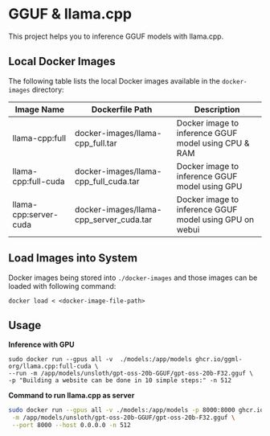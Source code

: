 # GGUF & llama.cpp 

This project helps you to inference GGUF models with llama.cpp. 

## Local Docker Images

The following table lists the local Docker images available in the `docker-images` directory:

| Image Name         | Dockerfile Path                  | Description                        |
|--------------------|----------------------------------|------------------------------------|
| llama-cpp:full   | docker-images/llama-cpp_full.tar      | Docker image to inference GGUF model using CPU & RAM |
| llama-cpp:full-cuda | docker-images/llama-cpp_full_cuda.tar | Docker image to inference GGUF model using GPU |
| llama-cpp:server-cuda | docker-images/llama-cpp_server_cuda.tar | Docker image to inference GGUF model using GPU on webui |

## Load Images into System

Docker images being stored into `./docker-images` and those images can be loaded with following command: 

```shell
docker load < <docker-image-file-path>
```

## Usage
**Inference with GPU**
```shell
sudo docker run --gpus all -v  ./models:/app/models ghcr.io/ggml-org/llama.cpp:full-cuda \
--run -m /app/models/unsloth/gpt-oss-20b-GGUF/gpt-oss-20b-F32.gguf \
-p "Building a website can be done in 10 simple steps:" -n 512
```

**Command to run llama.cpp as server**
```bash
sudo docker run --gpus all -v ./models:/app/models -p 8000:8000 ghcr.io/ggml-org/llama.cpp:server-cuda \
 -m /app/models/unsloth/gpt-oss-20b-GGUF/gpt-oss-20b-F32.gguf \
 --port 8000 --host 0.0.0.0 -n 512
```